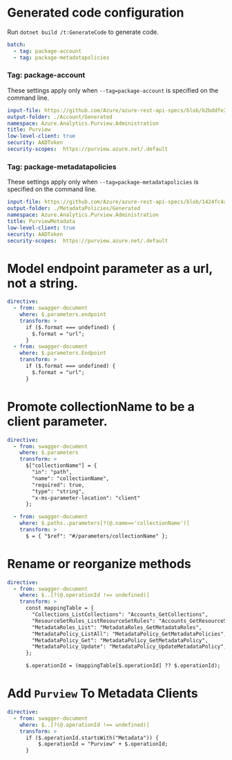 # Generated code configuration

Run `dotnet build /t:GenerateCode` to generate code.

```yaml
batch:
  - tag: package-account
  - tag: package-metadatapolicies
```

### Tag: package-account

These settings apply only when `--tag=package-account` is specified on the command line.

``` yaml $(tag) == 'package-account'
input-file: https://github.com/Azure/azure-rest-api-specs/blob/b2bddfe2e59b5b14e559e0433b6e6d057bcff95d/specification/purview/data-plane/Azure.Analytics.Purview.Account/preview/2019-11-01-preview/account.json
output-folder: ./Account/Generated
namespace: Azure.Analytics.Purview.Administration
title: Purview
low-level-client: true
security: AADToken
security-scopes:  https://purview.azure.net/.default
```

### Tag: package-metadatapolicies

These settings apply only when `--tag=package-metadatapolicies` is specified on the command line.

``` yaml $(tag) == 'package-metadatapolicies'
input-file: https://github.com/Azure/azure-rest-api-specs/blob/1424fc4a1f82af852a626c6ab6d1d296b5fe4df1/specification/purview/data-plane/Azure.Analytics.Purview.MetadataPolicies/preview/2021-07-01/purviewMetadataPolicy.json
output-folder: ./MetadataPolicies/Generated
namespace: Azure.Analytics.Purview.Administration
title: PurviewMetadata
low-level-client: true
security: AADToken
security-scopes:  https://purview.azure.net/.default
```


# Model endpoint parameter as a url, not a string.

```yaml
directive:
  - from: swagger-document
    where: $.parameters.endpoint
    transform: >
      if ($.format === undefined) {
        $.format = "url";
      }
  - from: swagger-document
    where: $.parameters.Endpoint
    transform: >
      if ($.format === undefined) {
        $.format = "url";
      }
```

# Promote collectionName to be a client parameter.

```yaml
directive:
  - from: swagger-document
    where: $.parameters
    transform: >
      $["collectionName"] = {
        "in": "path",
        "name": "collectionName",
        "required": true,
        "type": "string",
        "x-ms-parameter-location": "client"
      };

  - from: swagger-document
    where: $.paths..parameters[?(@.name=='collectionName')]
    transform: >
      $ = { "$ref": "#/parameters/collectionName" };
```

# Rename or reorganize methods

```yaml
directive:
  - from: swagger-document
    where: $..[?(@.operationId !== undefined)]
    transform: >
      const mappingTable = {
        "Collections_ListCollections": "Accounts_GetCollections",
        "ResourceSetRules_ListResourceSetRules": "Accounts_GetResourceSetRules",
        "MetadataRoles_List": "MetadataRoles_GetMetadataRoles",
        "MetadataPolicy_ListAll": "MetadataPolicy_GetMetadataPolicies",
        "MetadataPolicy_Get": "MetadataPolicy_GetMetadataPolicy",
        "MetadataPolicy_Update": "MetadataPolicy_UpdateMetadataPolicy",
      };

      $.operationId = (mappingTable[$.operationId] ?? $.operationId);
```

# Add `Purview` To Metadata Clients

```yaml
directive:
  - from: swagger-document
    where: $..[?(@.operationId !== undefined)]
    transform: >
      if ($.operationId.startsWith("Metadata")) {
          $.operationId = "Purview" + $.operationId;
      }
```
